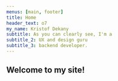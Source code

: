 ```yaml
---
menus: [main, footer]
title: Home
header_text: o7
my_name: Kristof Dekany
subtitle: As you can clearly see, I'm a
subtitle_2: UX and design guru
subtitle_3: backend developer. 
---
```


## Welcome to my site!
